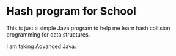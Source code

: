 # Hash program for School

This is just a simple Java program to help me learn hash collision programming for data structures.

I am taking Advanced Java.